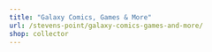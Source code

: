 ```yaml
---
title: "Galaxy Comics, Games & More"
url: /stevens-point/galaxy-comics-games-and-more/
shop: collector
---
```

